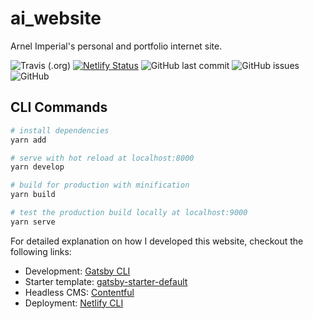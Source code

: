 # ai_website
Arnel Imperial's personal and portfolio internet site.


![Travis (.org)](https://img.shields.io/travis/arnelimperial/ai-internet-site?logo=travis-ci&style=for-the-badge)
[![Netlify Status](https://api.netlify.com/api/v1/badges/b9c41c37-d1c1-41a8-80ca-b432f14b9605/deploy-status)](https://app.netlify.com/sites/jolly-tesla-2bdc39/deploys)
![GitHub last commit](https://img.shields.io/github/last-commit/arnelimperial/ai-internet-site?color=informational&style=for-the-badge)
![GitHub issues](https://img.shields.io/github/issues/arnelimperial/ai-internet-site?color=important&style=for-the-badge)
![GitHub](https://img.shields.io/github/license/arnelimperial/ai-internet-site?color=9cf&style=for-the-badge)


## CLI Commands

``` bash
# install dependencies
yarn add

# serve with hot reload at localhost:8000
yarn develop

# build for production with minification
yarn build

# test the production build locally at localhost:9000
yarn serve
```
For detailed explanation on how I developed this website, checkout the following links:

- Development: [Gatsby CLI](https://github.com/gatsbyjs/gatsby/tree/master/packages/gatsby-cli)
- Starter template: [gatsby-starter-default](https://github.com/gatsbyjs/gatsby-starter-default)
- Headless CMS: [Contentful](https://www.contentful.com/)
- Deployment: [Netlify CLI](https://github.com/netlify/cli)
